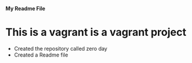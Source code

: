 **My Readme File**
# This is a vagrant is a vagrant project
* Created the repository called zero day
* Created a Readme file
